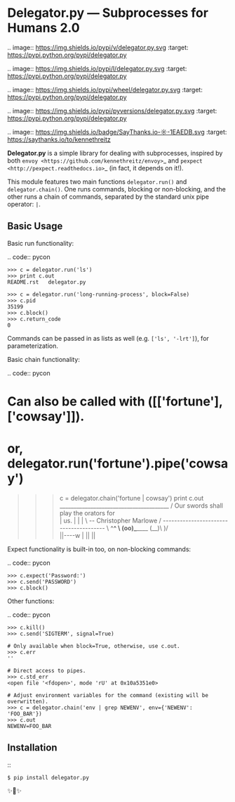 Delegator.py — Subprocesses for Humans 2.0
=======================================


.. image:: https://img.shields.io/pypi/v/delegator.py.svg
    :target: https://pypi.python.org/pypi/delegator.py

.. image:: https://img.shields.io/pypi/l/delegator.py.svg
    :target: https://pypi.python.org/pypi/delegator.py

.. image:: https://img.shields.io/pypi/wheel/delegator.py.svg
    :target: https://pypi.python.org/pypi/delegator.py

.. image:: https://img.shields.io/pypi/pyversions/delegator.py.svg
    :target: https://pypi.python.org/pypi/delegator.py

.. image:: https://img.shields.io/badge/SayThanks.io-☼-1EAEDB.svg
    :target: https://saythanks.io/to/kennethreitz


**Delegator.py** is a simple library for dealing with subprocesses, inspired
by both `envoy <https://github.com/kennethreitz/envoy>`_ and `pexpect <http://pexpect.readthedocs.io>`_ (in fact, it depends on it!).

This module features two main functions ``delegator.run()`` and ``delegator.chain()``. One runs commands, blocking or non-blocking, and the other runs a chain of commands, separated by the standard unix pipe operator: ``|``.


Basic Usage
-----------

Basic run functionality:

.. code:: pycon

    >>> c = delegator.run('ls')
    >>> print c.out
    README.rst   delegator.py

    >>> c = delegator.run('long-running-process', block=False)
    >>> c.pid
    35199
    >>> c.block()
    >>> c.return_code
    0

Commands can be passed in as lists as well (e.g. ``['ls', '-lrt']``), for parameterization.

Basic chain functionality:

.. code:: pycon

   # Can also be called with ([['fortune'], ['cowsay']]).
   # or, delegator.run('fortune').pipe('cowsay')

   >>> c = delegator.chain('fortune | cowsay')
   >>> print c.out
     _______________________________________
    / Our swords shall play the orators for \
    | us.                                   |
    |                                       |
    \ -- Christopher Marlowe                /
     ---------------------------------------
            \   ^__^
             \  (oo)\_______
                (__)\       )\/\
                    ||----w |
                    ||     ||


Expect functionality is built-in too, on non-blocking commands:

.. code:: pycon

    >>> c.expect('Password:')
    >>> c.send('PASSWORD')
    >>> c.block()

Other functions:

.. code:: pycon

    >>> c.kill()
    >>> c.send('SIGTERM', signal=True)

    # Only available when block=True, otherwise, use c.out.
    >>> c.err
    ''

    # Direct access to pipes.
    >>> c.std_err
    <open file '<fdopen>', mode 'rU' at 0x10a5351e0>

    # Adjust environment variables for the command (existing will be overwritten).
    >>> c = delegator.chain('env | grep NEWENV', env={'NEWENV': 'FOO_BAR'})
    >>> c.out
    NEWENV=FOO_BAR



Installation
------------

::

    $ pip install delegator.py

✨🍰✨
